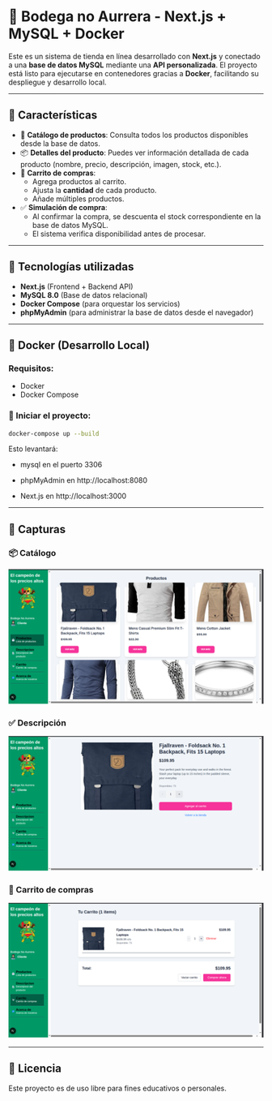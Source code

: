 # 🛒 Bodega no Aurrera - Next.js + MySQL + Docker

Este es un sistema de tienda en línea desarrollado con **Next.js** y conectado a una **base de datos MySQL** mediante una **API personalizada**. El proyecto está listo para ejecutarse en contenedores gracias a **Docker**, facilitando su despliegue y desarrollo local.

---

## 🚀 Características

- 🔎 **Catálogo de productos**: Consulta todos los productos disponibles desde la base de datos.
- 📦 **Detalles del producto**: Puedes ver información detallada de cada producto (nombre, precio, descripción, imagen, stock, etc.).
- 🛒 **Carrito de compras**:
  - Agrega productos al carrito.
  - Ajusta la **cantidad** de cada producto.
  - Añade múltiples productos.
- ✅ **Simulación de compra**:
  - Al confirmar la compra, se descuenta el stock correspondiente en la base de datos MySQL.
  - El sistema verifica disponibilidad antes de procesar.

---

## 🧱 Tecnologías utilizadas

- **Next.js** (Frontend + Backend API)
- **MySQL 8.0** (Base de datos relacional)
- **Docker Compose** (para orquestar los servicios)
- **phpMyAdmin** (para administrar la base de datos desde el navegador)

---

## 🐳 Docker (Desarrollo Local)

### Requisitos:

- Docker
- Docker Compose

### 🔧 Iniciar el proyecto:

```bash
docker-compose up --build
```
Esto levantará:

- mysql en el puerto 3306

- phpMyAdmin en http://localhost:8080

- Next.js en http://localhost:3000

---
## 📸 Capturas

### 📦 Catálogo
![Catálogo](./public/1.png)

### ✅ Descripción
![Descripción](./public/2.png)

### 🛒 Carrito de compras
![Carrito](./public/3.png)

---
## 📄 Licencia
Este proyecto es de uso libre para fines educativos o personales.
